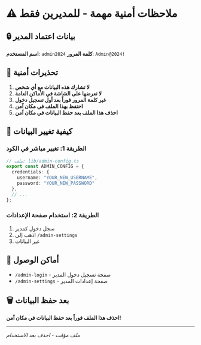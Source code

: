 # ⚠️ ملاحظات أمنية مهمة - للمديرين فقط

## 🔒 بيانات اعتماد المدير

**اسم المستخدم**: `admin2024`
**كلمة المرور**: `Admin@2024!`

## 🚨 تحذيرات أمنية

1. **لا تشارك هذه البيانات مع أي شخص**
2. **لا تعرضها على الشاشة في الأماكن العامة**
3. **غير كلمة المرور فوراً بعد أول تسجيل دخول**
4. **احتفظ بهذا الملف في مكان آمن**
5. **احذف هذا الملف بعد حفظ البيانات في مكان آمن**

## 🔧 كيفية تغيير البيانات

### الطريقة 1: تغيير مباشر في الكود
```typescript
// ملف: lib/admin-config.ts
export const ADMIN_CONFIG = {
  credentials: {
    username: "YOUR_NEW_USERNAME",
    password: "YOUR_NEW_PASSWORD"
  },
  // ...
};
```

### الطريقة 2: استخدام صفحة الإعدادات
1. سجل دخول كمدير
2. اذهب إلى `/admin-settings`
3. غير البيانات

## 📍 أماكن الوصول
- `/admin-login` - صفحة تسجيل دخول المدير
- `/admin-settings` - صفحة إعدادات المدير

## 🗑️ بعد حفظ البيانات
**احذف هذا الملف فوراً بعد حفظ البيانات في مكان آمن!**

---
*ملف مؤقت - احذف بعد الاستخدام*
